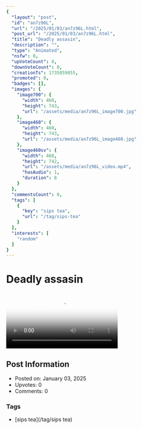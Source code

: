 ```yaml
---
{
  "layout": "post",
  "id": "an7z96L",
  "url": "/2025/01/03/an7z96L.html",
  "post_url": "/2025/01/03/an7z96L.html",
  "title": "Deadly assasin",
  "description": "",
  "type": "Animated",
  "nsfw": 0,
  "upVoteCount": 0,
  "downVoteCount": 0,
  "creationTs": 1735859055,
  "promoted": 0,
  "badges": [],
  "images": {
    "image700": {
      "width": 460,
      "height": 743,
      "url": "/assets/media/an7z96L_image700.jpg"
    },
    "image460": {
      "width": 460,
      "height": 743,
      "url": "/assets/media/an7z96L_image460.jpg"
    },
    "image460sv": {
      "width": 460,
      "height": 742,
      "url": "/assets/media/an7z96L_video.mp4",
      "hasAudio": 1,
      "duration": 8
    }
  },
  "commentsCount": 0,
  "tags": [
    {
      "key": "sips tea",
      "url": "/tag/sips-tea"
    }
  ],
  "interests": [
    "random"
  ]
}
---
```


# Deadly assasin

<video controls playsinline loop poster="/assets/media/an7z96L_image460.jpg">
  <source src="/assets/media/an7z96L_video.mp4" type="video/mp4">
  Your browser does not support the video tag.
</video>

## Post Information

- Posted on: January 03, 2025
- Upvotes: 0
- Comments: 0

### Tags

- [sips tea](/tag/sips tea)
